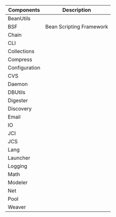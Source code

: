 
| Components    | Description              |
| ------------- | ------------------------ |
| BeanUtils     |                          |
| BSF           | Bean Scripting Framework |
| Chain         |                          |
| CLI           |                          |
| Collections   |                          |
| Compress      |                          |
| Configuration |                          |
| CVS           |                          |
| Daemon        |                          |
| DBUtils       |                          |
| Digester      |                          |
| Discovery     |                          |
| Email         |                          |
| IO            |                          |
| JCI           |                          |
| JCS           |                          |
| Lang          |                          |
| Launcher      |                          |
| Logging       |                          |
| Math          |                          |
| Modeler       |                          |
| Net           |                          |
| Pool          |                          |
| Weaver        |                          |